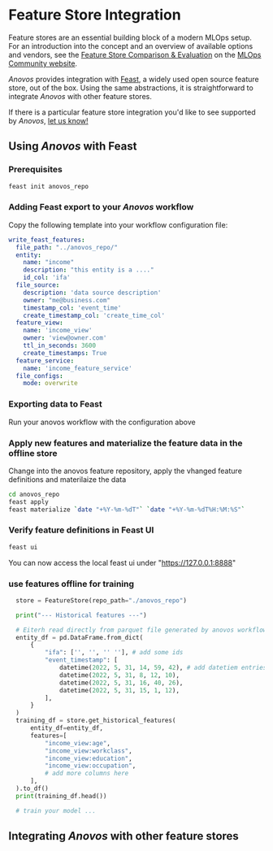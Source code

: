 # Feature Store Integration

Feature stores are an essential building block of a modern MLOps setup.
For an introduction into the concept and an overview of available options and vendors, see the
[Feature Store Comparison & Evaluation](https://mlops.community/learn/feature-store/)
on the [MLOps Community website](https://mlops.community/).

_Anovos_ provides integration with [Feast](https://www.feast.dev), a widely used open source feature store,
out of the box.
Using the same abstractions, it is straightforward to integrate _Anovos_ with other feature stores.

If there is a particular feature store integration you'd like to see supported by _Anovos_,
[let us know!](../community/communication.md)

## Using _Anovos_ with Feast

### Prerequisites

```bash
feast init anovos_repo
```

### Adding Feast export to your _Anovos_ workflow

Copy the following template into your workflow configuration file:

```yaml
write_feast_features:
  file_path: "../anovos_repo/"
  entity:
    name: "income"
    description: "this entity is a ...."
    id_col: 'ifa'
  file_source:
    description: 'data source description'
    owner: "me@business.com"
    timestamp_col: 'event_time'
    create_timestamp_col: 'create_time_col'
  feature_view:
    name: 'income_view'
    owner: 'view@owner.com'
    ttl_in_seconds: 3600
    create_timestamps: True
  feature_service:
    name: 'income_feature_service'
  file_configs:
    mode: overwrite
```

### Exporting data to Feast
Run your anovos workflow with the configuration above

### Apply new features and materialize the feature data in the offline store
Change into the anovos feature repository, apply the vhanged feature definitions and materilaize the data

```bash
cd anovos_repo
feast apply
feast materialize `date "+%Y-%m-%dT"` `date "+%Y-%m-%dT%H:%M:%S"`
```

### Verify feature definitions in Feast UI

```bash
feast ui
```

You can now access the local feast ui under "https://127.0.0.1:8888"

### use features offline for training

```python
  store = FeatureStore(repo_path="./anovos_repo")

  print("--- Historical features ---")

  # Eiterh read directly from parquet file generated by anovos workflow or generate manually 
  entity_df = pd.DataFrame.from_dict(
      {
          "ifa": ['', '', '' ''], # add some ids
          "event_timestamp": [
              datetime(2022, 5, 31, 14, 59, 42), # add datetiem entries corresponding to timestamps of the generated features
              datetime(2022, 5, 31, 8, 12, 10),
              datetime(2022, 5, 31, 16, 40, 26),
              datetime(2022, 5, 31, 15, 1, 12),
          ],
      }
  )
  training_df = store.get_historical_features(
      entity_df=entity_df,
      features=[
          "income_view:age",
          "income_view:workclass",
          "income_view:education",
          "income_view:occupation",
          # add more columns here
      ],
  ).to_df()
  print(training_df.head())

  # train your model ...

```




## Integrating _Anovos_ with other feature stores
